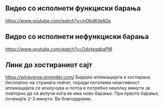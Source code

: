 ## Видео со исполнети функциски барања
https://www.youtube.com/watch?v=mObdKileADs

## Видео со исполнети нефункциски барања
https://www.youtube.com/watch?v=OdytaggbaPM

## Линк до хостираниот сајт
https://wineverse.onrender.com/
Бидејќи апликацијата е хостирана бесплатно на страната redner, поради поголема неактивност апликацијата се исклучува и потоа е потребно неколку минути за повторно да се вклучи кога ќе има ново барање. При првото барање, почекајте 2-3 минути. Ви благодариме.
